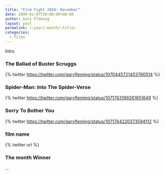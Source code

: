 ```yaml
---
title: "Film Fight 2018: December"
date: 3899-01-07T20:00:00+00:00
author: Gary Fleming
layout: post
permalink: /:year/:month/:title/
categories:
  - Films
---
```


Intro

### The Ballad of Buster Scruggs

{% twitter https://twitter.com/garyfleming/status/1070445721453760514 %}

### Spider-Man: Into The Spider-Verse

{% twitter https://twitter.com/garyfleming/status/1071763199261851649 %}

### Sorry To Bother You

{% twitter https://twitter.com/garyfleming/status/1071764220373594112 %}

### film name

{% twitter url %}


### The month Winner

...
